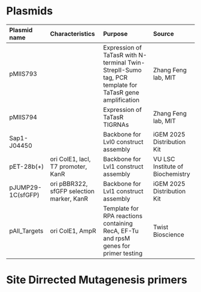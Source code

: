 # Plasmids

| Plasmid name | Characteristics | Purpose | Source |
| :---- | :---- | :---- | :---- |
| pMIIS793 |  | Expression of TaTasR with N-terminal Twin-StrepII-Sumo tag, PCR template for TaTasR gene amplification | Zhang Feng lab, MIT |
| pMIIS794 |  | Expression of TaTasR TIGRNAs | Zhang Feng lab, MIT |
| Sap1-J04450 |  | Backbone for Lvl0 construct assembly | iGEM 2025 Distribution Kit |
| pET-28b(+) | ori ColE1, lacI, T7 promoter, KanR | Backbone for Lvl1 construct assembly | VU LSC Institute of Biochemistry |
| pJUMP29-1C(sfGFP) | ori pBBR322, sfGFP selection marker, KanR | Backbone for Lvl1 construct assembly | iGEM 2025 Distribution Kit |
| pAll\_Targets | ori ColE1, AmpR | Template for RPA reactions containing RecA, EF-Tu and rpsM genes for primer testing | Twist Bioscience |

# Site Dirrected Mutagenesis primers